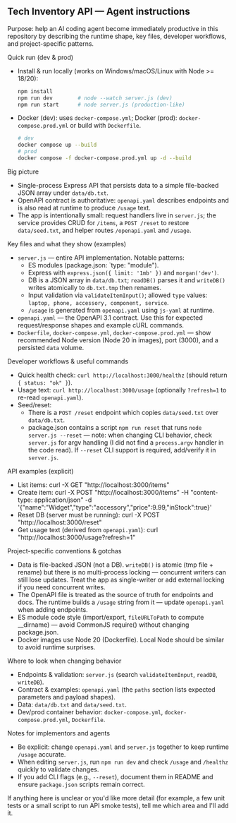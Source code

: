 ## Tech Inventory API — Agent instructions

Purpose: help an AI coding agent become immediately productive in this repository by describing the runtime shape, key files, developer workflows, and project-specific patterns.

Quick run (dev & prod)
- Install & run locally (works on Windows/macOS/Linux with Node >= 18/20):
  ```bash
  npm install
  npm run dev        # node --watch server.js (dev)
  npm run start      # node server.js (production-like)
  ```
- Docker (dev): uses `docker-compose.yml`; Docker (prod): `docker-compose.prod.yml` or build with `Dockerfile`.
  ```bash
  # dev
  docker compose up --build
  # prod
  docker compose -f docker-compose.prod.yml up -d --build
  ```

Big picture
- Single-process Express API that persists data to a simple file-backed JSON array under `data/db.txt`.
- OpenAPI contract is authoritative: `openapi.yaml` describes endpoints and is also read at runtime to produce `/usage` text.
- The app is intentionally small: request handlers live in `server.js`; the service provides CRUD for `/items`, a `POST /reset` to restore `data/seed.txt`, and helper routes `/openapi.yaml` and `/usage`.

Key files and what they show (examples)
- `server.js` — entire API implementation. Notable patterns:
  - ES modules (package.json: `type: "module").
  - Express with `express.json({ limit: '1mb' })` and `morgan('dev')`.
  - DB is a JSON array in `data/db.txt`; `readDB()` parses it and `writeDB()` writes atomically to `db.txt.tmp` then renames.
  - Input validation via `validateItemInput()`; allowed `type` values: `laptop, phone, accessory, component, service`.
  - `/usage` is generated from `openapi.yaml` using `js-yaml` at runtime.
- `openapi.yaml` — the OpenAPI 3.1 contract. Use this for expected request/response shapes and example cURL commands.
- `Dockerfile`, `docker-compose.yml`, `docker-compose.prod.yml` — show recommended Node version (Node 20 in images), port (3000), and a persisted `data` volume.

Developer workflows & useful commands
- Quick health check: `curl http://localhost:3000/healthz` (should return `{ status: "ok" }`).
- Usage text: `curl http://localhost:3000/usage` (optionally `?refresh=1` to re-read `openapi.yaml`).
- Seed/reset:
  - There is a `POST /reset` endpoint which copies `data/seed.txt` over `data/db.txt`.
  - package.json contains a script `npm run reset` that runs `node server.js --reset` — note: when changing CLI behavior, check `server.js` for argv handling (I did not find a `process.argv` handler in the code read). If `--reset` CLI support is required, add/verify it in `server.js`.

API examples (explicit)
- List items:
  curl -X GET "http://localhost:3000/items"
- Create item:
  curl -X POST "http://localhost:3000/items" -H "content-type: application/json" -d '{"name":"Widget","type":"accessory","price":9.99,"inStock":true}'
- Reset DB (server must be running):
  curl -X POST "http://localhost:3000/reset"
- Get usage text (derived from `openapi.yaml`):
  curl "http://localhost:3000/usage?refresh=1"

Project-specific conventions & gotchas
- Data is file-backed JSON (not a DB). `writeDB()` is atomic (tmp file + rename) but there is no multi-process locking — concurrent writers can still lose updates. Treat the app as single-writer or add external locking if you need concurrent writes.
- The OpenAPI file is treated as the source of truth for endpoints and docs. The runtime builds a `/usage` string from it — update `openapi.yaml` when adding endpoints.
- ES module code style (import/export, `fileURLToPath` to compute __dirname) — avoid CommonJS require() without changing package.json.
- Docker images use Node 20 (Dockerfile). Local Node should be similar to avoid runtime surprises.

Where to look when changing behavior
- Endpoints & validation: `server.js` (search `validateItemInput`, `readDB`, `writeDB`).
- Contract & examples: `openapi.yaml` (the `paths` section lists expected parameters and payload shapes).
- Data: `data/db.txt` and `data/seed.txt`.
- Dev/prod container behavior: `docker-compose.yml`, `docker-compose.prod.yml`, `Dockerfile`.

Notes for implementors and agents
- Be explicit: change `openapi.yaml` and `server.js` together to keep runtime `/usage` accurate.
- When editing `server.js`, run `npm run dev` and check `/usage` and `/healthz` quickly to validate changes.
- If you add CLI flags (e.g., `--reset`), document them in README and ensure `package.json` scripts remain correct.

If anything here is unclear or you'd like more detail (for example, a few unit tests or a small script to run API smoke tests), tell me which area and I'll add it.
